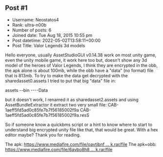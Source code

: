 ## Post #1
- Username: Neostatos4
- Rank: ultra-n00b
- Number of posts: 6
- Joined date: Tue Aug 18, 2015 10:55 pm
- Post datetime: 2022-05-02T13:58:11+00:00
- Post Title: Valor Legends 3d models

Hello everyone, usually AssetStudioGUI v0.14.38 work on most unity game, even the unity mobile game, it work here too but, doesn't show any 3d model of the heroes of Valor Legends, I think they are encrypted in the obb, the apk alone is about 100mb, while the obb have a "data" (no format) file that is 813mb.
To try to make the data get decrypted with the sharedasset0.assets I tried to put that big "data" file in:

assets
--bin
----Data

but it doesn't work, I renamed it as sharedasset2.assets and using AssetBundleExtractor it extract two very small file:
CAB-1aeff5fd5ad0c85fe7b7f56185002f9a
CAB-1aeff5fd5ad0c85fe7b7f56185002f9a.resS

So if someone know a quickbms script or a hint to know where to start to understand big encrypted unity file like that, that would be great.
 With a hex editor maybe?
Thank you for reading.

The apk: [https://www.mediafire.com/file/oavtibnf ... k.rar/file](https://www.mediafire.com/file/oavtibnftppkfii/valorleg1108apk.rar/file)
The apk+obb: [https://www.mediafire.com/file/6avbo8h8 ... k.rar/file](https://www.mediafire.com/file/6avbo8h8n3qzhm4/valorleg1108xapk.rar/file)
